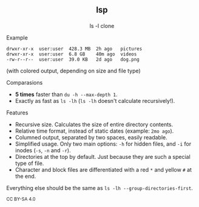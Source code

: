 <h2><p align="center">lsp</p>  </h2>   
<p align="center">ls -l clone</p>

Example
```
drwxr-xr-x  user:user  428.3 MB  2h ago   pictures
drwxr-xr-x  user:user  6.8 GB    40m ago  videos
-rw-r--r--  user:user  39.0 KB   2d ago   dog.png
```

(with colored output, depending on size and file type)

Comparasions

- **5 times** faster than `du -h --max-depth 1`.
- Exactly as fast as `ls -lh` (`ls -lh` doesn't calculate recursively!).

Features

- Recursive size. Calculates the size of entire directory contents.
- Relative time format, instead of static dates (example: `2mo ago`).
- Columned output, separated by two spaces, easily readable.
- Simplified usage. Only two main options: `-h` for hidden files, and `-i` for inodes (`-s`, `-n` and `-r`).
- Directories at the top by default. Just because they are such a special type of file.
- Character and block files are differentiated with a red `*` and yellow `#` at the end.

Everything else should be the same as `ls -lh --group-directories-first`.

<sub>CC BY-SA 4.0</sub>

